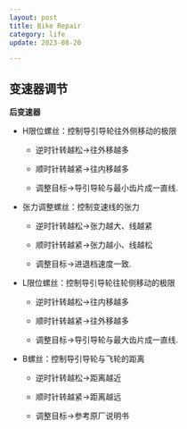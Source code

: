 ```yaml
---
layout: post
title: Bike Repair
category: life
update: 2023-08-20

---
```


## 变速器调节

**后变速器**

-   H限位螺丝：控制导引导轮往外侧移动的极限

    -   逆时针转越松→往外移越多

    -   顺时针转越紧→往内移越多

    -   调整目标→导引导轮与最小齿片成一直线. 

-   张力调整螺丝：控制变速线的张力

    -   逆时针转越松→张力越大、线越紧

    -   顺时针转越紧→张力越小、线越松

    -   调整目标→进退档速度一致. 

-   L限位螺丝：控制导引导轮往轮侧移动的极限

    -   逆时针转越松→往内移越多

    -   顺时针转越紧→往外移越多

    -   调整目标→导引导轮与最大齿片成一直线.

-   B螺丝：控制导引导轮与飞轮的距离

    -   逆时针转越松→距离越近

    -   顺时针转越紧→距离越远

    -   调整目标→参考原厂说明书 